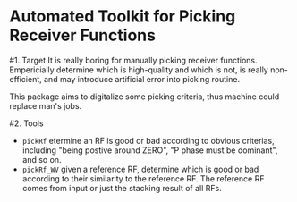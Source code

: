 
Automated Toolkit for Picking Receiver Functions
================================================
#1. Target
It is really boring for manually picking receiver functions. Empericially determine which is high-quality and which is not, is really non-efficient, and may introduce artificial error into picking routine.

This package aims to digitalize some picking criteria, thus machine could replace man's jobs.

#2. Tools
- `pickRf` etermine an RF is good or bad according to obvious criterias, including "being postive around ZERO", "P phase must be dominant", and so on.
- `pickRf_WV` given a reference RF, determine which is good or bad according to their similarity to the reference RF. The reference RF comes from input or just the stacking result of all RFs.
